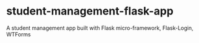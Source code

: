 # student-management-flask-app
A student management app built with Flask micro-framework, Flask-Login, WTForms
